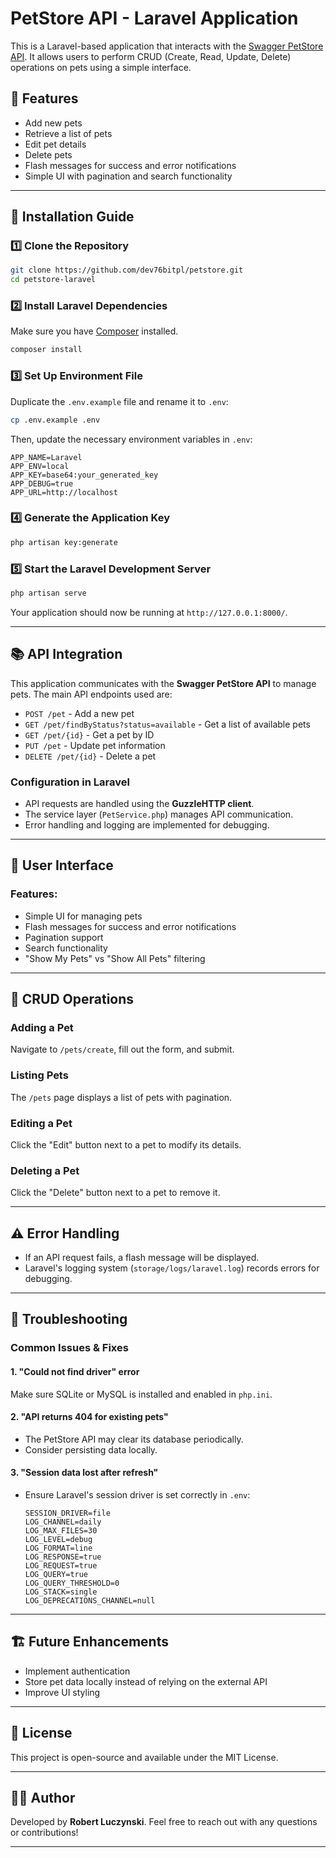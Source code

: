 # PetStore API - Laravel Application

This is a Laravel-based application that interacts with the [Swagger PetStore API](https://petstore.swagger.io/). It allows users to perform CRUD (Create, Read, Update, Delete) operations on pets using a simple interface.

## 📌 Features

-   Add new pets
-   Retrieve a list of pets
-   Edit pet details
-   Delete pets
-   Flash messages for success and error notifications
-   Simple UI with pagination and search functionality

---

## 🚀 Installation Guide

### 1️⃣ **Clone the Repository**

```bash
git clone https://github.com/dev76bitpl/petstore.git
cd petstore-laravel
```

### 2️⃣ **Install Laravel Dependencies**

Make sure you have [Composer](https://getcomposer.org/) installed.

```bash
composer install
```

### 3️⃣ **Set Up Environment File**

Duplicate the `.env.example` file and rename it to `.env`:

```bash
cp .env.example .env
```

Then, update the necessary environment variables in `.env`:

```
APP_NAME=Laravel
APP_ENV=local
APP_KEY=base64:your_generated_key
APP_DEBUG=true
APP_URL=http://localhost
```

### 4️⃣ **Generate the Application Key**

```bash
php artisan key:generate
```

### 5️⃣ **Start the Laravel Development Server**

```bash
php artisan serve
```

Your application should now be running at `http://127.0.0.1:8000/`.

---

## 📚 API Integration

This application communicates with the **Swagger PetStore API** to manage pets. The main API endpoints used are:

-   `POST /pet` - Add a new pet
-   `GET /pet/findByStatus?status=available` - Get a list of available pets
-   `GET /pet/{id}` - Get a pet by ID
-   `PUT /pet` - Update pet information
-   `DELETE /pet/{id}` - Delete a pet

### **Configuration in Laravel**

-   API requests are handled using the **GuzzleHTTP client**.
-   The service layer (`PetService.php`) manages API communication.
-   Error handling and logging are implemented for debugging.

---

## 🎨 User Interface

### **Features:**

-   Simple UI for managing pets
-   Flash messages for success and error notifications
-   Pagination support
-   Search functionality
-   "Show My Pets" vs "Show All Pets" filtering

---

## 🔄 CRUD Operations

### **Adding a Pet**

Navigate to `/pets/create`, fill out the form, and submit.

### **Listing Pets**

The `/pets` page displays a list of pets with pagination.

### **Editing a Pet**

Click the "Edit" button next to a pet to modify its details.

### **Deleting a Pet**

Click the "Delete" button next to a pet to remove it.

---

## ⚠️ Error Handling

-   If an API request fails, a flash message will be displayed.
-   Laravel's logging system (`storage/logs/laravel.log`) records errors for debugging.

---

## 🔧 Troubleshooting

### **Common Issues & Fixes**

#### **1. "Could not find driver" error**

Make sure SQLite or MySQL is installed and enabled in `php.ini`.

#### **2. "API returns 404 for existing pets"**

-   The PetStore API may clear its database periodically.
-   Consider persisting data locally.

#### **3. "Session data lost after refresh"**

-   Ensure Laravel's session driver is set correctly in `.env`:
    ```
    SESSION_DRIVER=file
    LOG_CHANNEL=daily
    LOG_MAX_FILES=30
    LOG_LEVEL=debug
    LOG_FORMAT=line
    LOG_RESPONSE=true
    LOG_REQUEST=true
    LOG_QUERY=true
    LOG_QUERY_THRESHOLD=0
    LOG_STACK=single
    LOG_DEPRECATIONS_CHANNEL=null
    ```

---

## 🏗️ Future Enhancements

-   Implement authentication
-   Store pet data locally instead of relying on the external API
-   Improve UI styling

---

## 📜 License

This project is open-source and available under the MIT License.

---

## 👨‍💻 Author

Developed by **Robert Luczynski**. Feel free to reach out with any questions or contributions!

---
